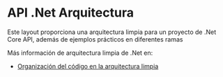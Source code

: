 # API .Net Arquitectura

Este layout proporciona una arquitectura limpia para un proyecto de .Net Core API, además de ejemplos prácticos en diferentes ramas

Más información de arquitectura limpia de .Net en:

- [Organización del código en la arquitectura limpia](https://learn.microsoft.com/es-es/dotnet/architecture/modern-web-apps-azure/common-web-application-architectures#organizing-code-in-clean-architecture)


